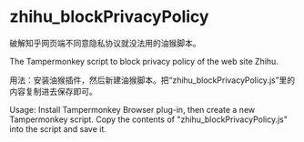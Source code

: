 # zhihu_blockPrivacyPolicy
破解知乎网页端不同意隐私协议就没法用的油猴脚本。

The Tampermonkey script to block privacy policy of the web site Zhihu.

用法：安装油猴插件，然后新建油猴脚本。把“zhihu_blockPrivacyPolicy.js”里的内容复制进去保存即可。

Usage: Install Tampermonkey Browser plug-in, then create a new Tampermonkey script. Copy the contents of "zhihu_blockPrivacyPolicy.js" into the script and save it.

